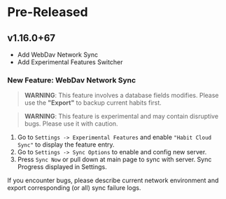 <!--
Title: Pre-Released or Released: v1.2.3+xx
-->

# Pre-Released

## v1.16.0+67

- Add WebDav Network Sync
- Add Experimental Features Switcher

### New Feature: WebDav Network Sync

> **WARNING**: This feature involves a database fields modifies.
> Please use the **"Export"** to backup current habits first.

> **WARNING**: This feature is experimental and may contain disruptive bugs.
> Please use it with caution.

1. Go to `Settings -> Experimental Features` and enable `"Habit Cloud Sync"` to display the feature entry.
2. Go to `Settings -> Sync Options` to enable and config new server.
3. Press `Sync Now` or pull down at main page to sync with server. Sync Progress displayed in Settings.

If you encounter bugs, please describe current network environment and export corresponding (or all) sync failure logs.
